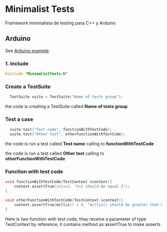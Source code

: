 # Minimalist Tests
Framework minimalista de testing para C++ y Arduino

## Arduino
See [Arduino example](/examples/Testing_setup_and_loop/Testing_setup_and_loop.ino) 

### 1. Include 
```cpp
#include "MinimalistTests.h"
```
### Create a TestSuite
```cpp
  TestSuite suite = TestSuite("Name of tests group");
```
the code is creating a TestSuite called **Name of tests group**

### Test a case
```cpp
  suite.test("Test name", functionWithTestCode);
  suite.test("Other test", otherFunctionWithTestCode);
```
the code is run a test called **Test name** calling to **functionWithTestCode**

the code is run a test called **Other test** calling to **otherFunctionWithTestCode**

### Function with test code
```cpp
void functionWithTestCode(TestContext &context){
	context.assertTrue(1+1==2, "1+1 should be equal 2");
}

void otherFunctionWithTestCode(TestContext &context){
	context.assertTrue(millis() > 0, "millis() should be greater than 0");
}
```
Here is two function with test code, they receive a parameter of type TestContext by reference, it contains method as assertTrue to make asserts
